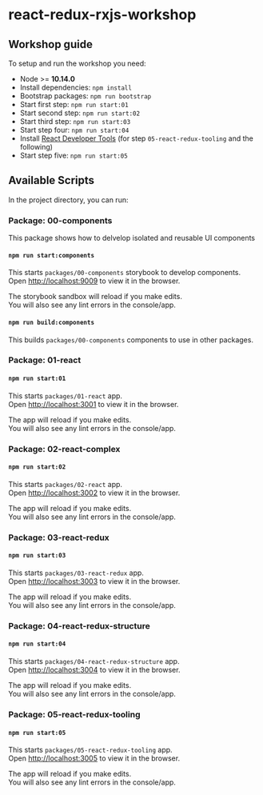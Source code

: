 # react-redux-rxjs-workshop

## Workshop guide

To setup and run the workshop you need:

- Node >= **10.14.0**
- Install dependencies: `npm install`
- Bootstrap packages: `npm run bootstrap`
- Start first step: `npm run start:01`
- Start second step: `npm run start:02`
- Start third step: `npm run start:03`
- Start step four: `npm run start:04`
- Install [React Developer Tools](https://chrome.google.com/webstore/detail/react-developer-tools/fmkadmapgofadopljbjfkapdkoienihi) (for step `05-react-redux-tooling` and the following)
- Start step five: `npm run start:05`

## Available Scripts

In the project directory, you can run:

### **Package: 00-components**

This package shows how to delvelop isolated and reusable UI components

#### `npm run start:components`

This starts `packages/00-components` storybook to develop components.<br>
Open [http://localhost:9009](http://localhost:9009) to view it in the browser.

The storybook sandbox will reload if you make edits.<br>
You will also see any lint errors in the console/app.

#### `npm run build:components`

This builds `packages/00-components` components to use in other packages.

### **Package: 01-react**

#### `npm run start:01`

This starts `packages/01-react` app.<br>
Open [http://localhost:3001](http://localhost:3001) to view it in the browser.

The app will reload if you make edits.<br>
You will also see any lint errors in the console/app.

### **Package: 02-react-complex**

#### `npm run start:02`

This starts `packages/02-react` app.<br>
Open [http://localhost:3002](http://localhost:3002) to view it in the browser.

The app will reload if you make edits.<br>
You will also see any lint errors in the console/app.

### **Package: 03-react-redux**

#### `npm run start:03`

This starts `packages/03-react-redux` app.<br>
Open [http://localhost:3003](http://localhost:3003) to view it in the browser.

The app will reload if you make edits.<br>
You will also see any lint errors in the console/app.

### **Package: 04-react-redux-structure**

#### `npm run start:04`

This starts `packages/04-react-redux-structure` app.<br>
Open [http://localhost:3004](http://localhost:3004) to view it in the browser.

The app will reload if you make edits.<br>
You will also see any lint errors in the console/app.

### **Package: 05-react-redux-tooling**

#### `npm run start:05`

This starts `packages/05-react-redux-tooling` app.<br>
Open [http://localhost:3005](http://localhost:3005) to view it in the browser.

The app will reload if you make edits.<br>
You will also see any lint errors in the console/app.
